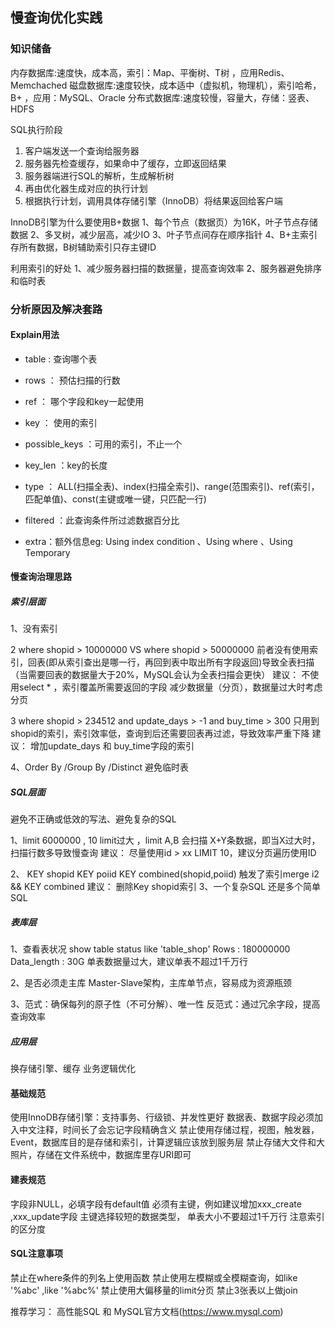 ## 慢查询优化实践

### 知识储备

内存数据库:速度快，成本高，索引：Map、平衡树、T树 ，应用Redis、Memchached
磁盘数据库:速度较快，成本适中（虚拟机，物理机），索引哈希，B+ ，应用：MySQL、Oracle
分布式数据库:速度较慢，容量大，存储：竖表、HDFS

SQL执行阶段
1. 客户端发送一个查询给服务器
2. 服务器先检查缓存，如果命中了缓存，立即返回结果
3. 服务器端进行SQL的解析，生成解析树
4. 再由优化器生成对应的执行计划
5. 根据执行计划，调用具体存储引擎（InnoDB）将结果返回给客户端



InnoDB引擎为什么要使用B+数据
1、每个节点（数据页）为16K，叶子节点存储数据
2、多叉树，减少层高，减少IO
3、叶子节点间存在顺序指针
4、B+主索引存所有数据，B树辅助索引只存主键ID

利用索引的好处
1、减少服务器扫描的数据量，提高查询效率
2、服务器避免排序和临时表

### 分析原因及解决套路

#### Explain用法
- table : 查询哪个表

- rows ： 预估扫描的行数

- ref ： 哪个字段和key一起使用

- key ： 使用的索引

- possible_keys ：可用的索引，不止一个

- key_len ：key的长度

- type ： ALL(扫描全表)、index(扫描全索引)、range(范围索引)、ref(索引，匹配单值)、const(主键或唯一键，只匹配一行)

- filtered ：此查询条件所过滤数据百分比

- extra：额外信息eg: Using index condition 、Using where 、Using Temporary


#### 慢查询治理思路

##### 索引层面

1、没有索引

2 where shopid > 10000000 VS where shopid > 50000000
前者没有使用索引，回表(即从索引查出是哪一行，再回到表中取出所有字段返回)导致全表扫描（当需要回表的数据量大于20%，MySQL会认为全表扫描会更快）
建议：
不使用select * ，索引覆盖所需要返回的字段
减少数据量（分页），数据量过大时考虑分页

3 where shopid > 234512 and update_days > -1 and buy_time > 300
只用到shopid的索引，索引效率低，查询到后还需要回表再过滤，导致效率严重下降
建议：
增加update_days 和 buy_time字段的索引

4、Order By /Group By /Distinct 避免临时表

##### SQL层面
避免不正确或低效的写法、避免复杂的SQL

1、limit 6000000 , 10
limit过大 ，limit A,B 会扫描 X+Y条数据，即当X过大时，扫描行数多导致慢查询
建议：
尽量使用id > xx LIMIT 10，建议分页遍历使用ID

2、
KEY shopid 
KEY poiid
KEY combined(shopid,poiid)
触发了索引merge  i2 && KEY combined
建议：
删除Key shopid索引
3、一个复杂SQL 还是多个简单SQL

##### 表库层

1、查看表状况 show table status like 'table_shop'
Rows : 180000000
Data_length : 30G
单表数据量过大，建议单表不超过1千万行

2、是否必须走主库
Master-Slave架构，主库单节点，容易成为资源瓶颈

3、范式：确保每列的原子性（不可分解）、唯一性
反范式：通过冗余字段，提高查询效率


##### 应用层

换存储引擎、缓存
业务逻辑优化

#### 基础规范
使用InnoDB存储引擎：支持事务、行级锁、并发性更好
数据表、数据字段必须加入中文注释，时间长了会忘记字段精确含义
禁止使用存储过程，视图，触发器，Event，数据库目的是存储和索引，计算逻辑应该放到服务层
禁止存储大文件和大照片，存储在文件系统中，数据库里存URI即可

#### 建表规范
字段非NULL，必填字段有default值
必须有主键，例如建议增加xxx_create ,xxx_update字段
主键选择较短的数据类型，
单表大小不要超过1千万行
注意索引的区分度

#### SQL注意事项
禁止在where条件的列名上使用函数
禁止使用左模糊或全模糊查询，如like '%abc' ,like '%abc%'
禁止使用大偏移量的limit分页
禁止3张表以上做join

推荐学习：
高性能SQL 和 MySQL官方文档(https://www.mysql.com)